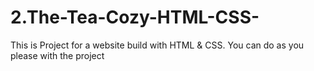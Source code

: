 # 2.The-Tea-Cozy-HTML-CSS-
This is Project for a website build with HTML &amp; CSS. You can do as you please with the project
